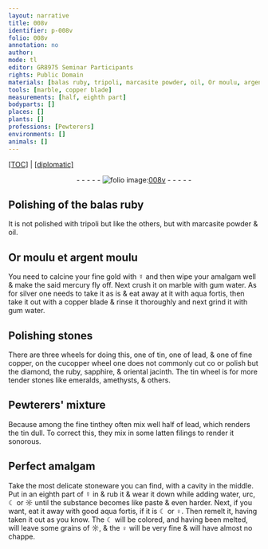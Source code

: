 ```yaml
---
layout: narrative
title: 008v
identifier: p-008v
folio: 008v
annotation: no
author:
mode: tl
editor: GR8975 Seminar Participants
rights: Public Domain
materials: [balas ruby, tripoli, marcasite powder, oil, Or moulu, argent moulu, fine gold, ☿, mercury, marble, gum water, silver, aqua fortis, copper, stones, tin, lead, diamond, ruby, sapphire, jacinth, emeralds, amethysts, fine tin, latten filings, stoneware, water, urc, ☾, ☼, ♀]
tools: [marble, copper blade]
measurements: [half, eighth part]
bodyparts: []
places: []
plants: []
professions: [Pewterers]
environments: []
animals: []
---
```


<p><a href="{{ site.baseurl }}/translation/">[TOC]</a> | <a href="{{ site.baseurl }}/texts/p-008v_tc/" target="_blank">[diplomatic]</a></p><div class="folio" align="center">- - - - - <a href="http://gallica.bnf.fr/ark:/12148/btv1b10500001g/f22.image" target="_blank"><img src="https://cu-mkp.github.io/2017-workshop-edition/assets/photo-icon.png" alt="folio image: " style="display:inline-block; margin-bottom:-3px;"/>008v</a> - - - - - </div>  
  

## Polishing of the <span class="m">balas ruby</span>

 
It is not polished with <span class="m">tripoli</span> <span class="del">but</span> like the others, but with <span class="m">marcasite powder</span> & <span class="m">oil</span>.

 
  

## <span class="m">Or <span class="sup">moulu</span></span> et <span class="m">argent moulu</span>

 
You need to calcine your <span class="m">fine gold</span> with <span class="m">☿</span> and then wipe your amalgam well & make the said <span class="m">mercury</span> fly off. Next crush it on <span class="tl"><span class="m">marble</span></span> with <span class="m">gum water</span>. As for <span class="m">silver</span> one needs to take it as is & eat away at it with <span class="m">aqua fortis</span>, then take it out with a <span class="tl"><span class="m">copper</span> blade</span> & rinse it thoroughly and next grind it with <span class="m">gum water</span>.
 
 
  

## Polishing <span class="m">stones</span>

 
There are three wheels for doing this, one of <span class="m">tin</span>, one of <span class="m">lead</span>, & one of fine <span class="m">copper</span>, on the <span class="del">cu</span><span class="m">copper</span> wheel one does not commonly cut <span class="del">co</span> or polish but the <span class="m">diamond</span>, the <span class="m">ruby</span>, <span class="m">sapphire</span>, & oriental <span class="m">jacinth</span>. The <span class="m">tin</span> wheel is for more tender stones like <span class="m">emeralds</span>, <span class="m">amethysts</span>, & others.

 
  

## <span class="pro">Pewterers</span>' mixture <span class="del"><span class="ill"></span></span>

 
Because among the <span class="m">fine tin</span>they often mix well <span class="ms">half</span> of <span class="m">lead</span>, which renders the <span class="m">tin</span> dull. To correct this, they mix in some <span class="m">latten filings</span> to render it <span class="sn">sonorous</span>.

 
  

## Perfect amalgam

 
Take the most delicate <span class="m">stoneware</span> you can find, with a cavity in the middle. Put in an <span class="ms">eighth part</span> of <span class="m">☿</span> <span class="del">in</span> & rub it & wear it down while adding <span class="m">water</span>, <span class="m">urc</span>, <span class="m">☾</span> or <span class="m">☼</span> until the substance becomes like paste & even harder. Next, if you want, eat it away with good <span class="m">aqua fortis</span>, if it is <span class="m">☾</span> or <span class="m">♀</span>. Then remelt it, having taken it out as you know. The <span class="m">☾</span> will be colored, and having been melted, will leave some grains of <span class="m">☼</span>, & the <span class="m">♀</span> will be very fine & will have almost no chappe.

